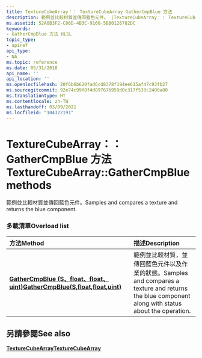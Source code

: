 ```yaml
---
title: TextureCubeArray：： TextureCubeArray GatherCmpBlue 方法
description: 範例並比較材質並傳回藍色元件。 |TextureCubeArray：： TextureCubeArray GatherCmpBlue 方法
ms.assetid: 52A0B3F2-C86D-4B3C-9160-5BB0126782DC
keywords:
- GatherCmpBlue 方法 HLSL
topic_type:
- apiref
api_type:
- NA
ms.topic: reference
ms.date: 05/31/2018
api_name: ''
api_location: ''
ms.openlocfilehash: 20f6b6b620fad6cd8378f194ee615af47c93fb27
ms.sourcegitcommit: 92e74c99f8f4d097676959d0c317f533c2400a80
ms.translationtype: HT
ms.contentlocale: zh-TW
ms.lasthandoff: 03/09/2021
ms.locfileid: "104322191"
---
```

# <a name="texturecubearraygathercmpblue-methods"></a><span data-ttu-id="573c9-105">TextureCubeArray：： GatherCmpBlue 方法</span><span class="sxs-lookup"><span data-stu-id="573c9-105">TextureCubeArray::GatherCmpBlue methods</span></span>

<span data-ttu-id="573c9-106">範例並比較材質並傳回藍色元件。</span><span class="sxs-lookup"><span data-stu-id="573c9-106">Samples and compares a texture and returns the blue component.</span></span>

### <a name="overload-list"></a><span data-ttu-id="573c9-107">多載清單</span><span class="sxs-lookup"><span data-stu-id="573c9-107">Overload list</span></span>



| <span data-ttu-id="573c9-108">方法</span><span class="sxs-lookup"><span data-stu-id="573c9-108">Method</span></span>                                                                                    | <span data-ttu-id="573c9-109">描述</span><span class="sxs-lookup"><span data-stu-id="573c9-109">Description</span></span>                                                                                                     |
|:------------------------------------------------------------------------------------------|:----------------------------------------------------------------------------------------------------------------|
| [<span data-ttu-id="573c9-110">**GatherCmpBlue (S、float、float、uint)**</span><span class="sxs-lookup"><span data-stu-id="573c9-110">**GatherCmpBlue(S,float,float,uint)**</span></span>](tcubearray-gathercmpblue-s-float-float-uint-.md) | <span data-ttu-id="573c9-111">範例並比較材質，並傳回藍色元件以及作業的狀態。</span><span class="sxs-lookup"><span data-stu-id="573c9-111">Samples and compares a texture and returns the blue component along with status about the operation.</span></span><br/> |



## <a name="see-also"></a><span data-ttu-id="573c9-112">另請參閱</span><span class="sxs-lookup"><span data-stu-id="573c9-112">See also</span></span>

<dl> <dt>

[<span data-ttu-id="573c9-113">**TextureCubeArray**</span><span class="sxs-lookup"><span data-stu-id="573c9-113">**TextureCubeArray**</span></span>](texturecubearray.md)
</dt> </dl>

 

 





